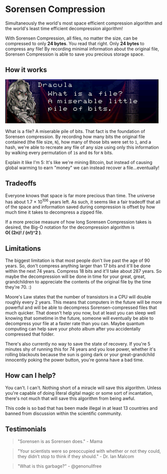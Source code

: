 # Sorensen Compression

Simultaneously the world's most space efficient compression algorithm and the world's least time efficient decompression algorithm!

With Sorensen Compression, all files, no matter the size, can be compressed to only **24 bytes**.
You read that right. Only **24 bytes** to compress any file! By recording minimal information about the
original file, Sorensen Compression is able to save you precious storage space.

## How it works

[![What is a file?](.github/what-is-a-file.png?raw=true "What is a file? A miserable pile of bits.")](https://knowyourmeme.com/memes/what-is-a-man)

What is a file? A miserable pile of bits. That fact is the foundation of Sorensen compression. By recording how many bits the original
file contained (the file size, `N`), how many of those bits were set to `1`, and a hash, we're able to recreate any file of any
size using only this information by walking every permutation of `1`s and `0`s for `N` bits.

Explain it like I'm 5: It's like we're mining Bitcoin, but instead of causing global warming to earn "money" we
can instead recover a file...eventually!

## Tradeoffs

Everyone knows that space is far more precious than time. The universe has about 1.7 × 10<sup>106</sup> years left.
As such, it seems like a fair tradeoff that all of the space and information saved during compression is offset by
how much time it takes to decompress a zipped file.

If a more precise measure of how long Sorensen Compression takes is desired, the Big-O notation for the decompression
algorithm is \
**O( (2n)! / (n!)^2 )**.

## Limitations

The biggest limitation is that most people don't live past the age of 90 years. So, don't compress anything larger than
17 bits and it'll be done within the next 74 years. Compress 18 bits and it'll take about 287 years. So maybe the decompression
will be done in time for your great, great, grandchildren to appreciate the contents of the original file by the time they're 70. :)

Moore's Law states that the number of transistors in a CPU will double roughly every 2 years. This means that computers in the future
will be more powerful and will be able to decompress Sorensen-compressed files that much quicker. That doesn't help you now, but at
least you can sleep well knowing that sometime in the future, someone will eventually be able to decompress your file at a faster
rate than you can. Maybe quantum computing can help save your photo album after you accidentally compressed that folder.

There's also currently no way to save the state of recovery. If you're 5 minutes shy of running this for 74 years and you lose power,
whether it's rolling blackouts because the sun is going dark or your great-grandchild innocently poking the power button, you're gonna
have a bad time.

## How can I help?

You can't. I can't. Nothing short of a miracle will save this algorithm. Unless you're capable of doing literal digital magic
or some sort of incantation, there's not much that will save this algorithm from being awful.

This code is so bad that has been made illegal in at least 13 countries and banned from discussion within the scientific community.

## Testimonials
> "Sorensen is as Sorensen does." - Mama

> "Your scientists were so preoccupied with whether or not they could, they didn’t stop to think if they should." - Dr. Ian Malcom

> "What is this garbage?" - @genonullfree
